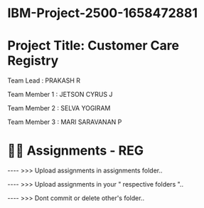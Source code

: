 # IBM-Project-2500-1658472881


# Project Title: Customer Care Registry

Team Lead : PRAKASH R

Team Member 1 : JETSON CYRUS J 

Team Member 2 : SELVA YOGIRAM

Team Member 3 : MARI SARAVANAN P


# 😶‍🌫️ Assignments - REG

---- >>> Upload assignments in assignments folder..

---- >>> Upload assignments in your " respective folders "..

---- >>> Dont commit or delete other's folder..
